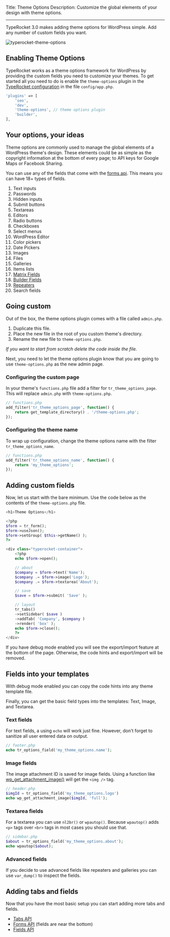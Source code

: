 Title: Theme Options
Description: Customize the global elements of your design with theme options.

---

TypeRocket 3.0 makes adding theme options for WordPress simple. Add any number of custom fields you want.

![typerocket-theme-options](https://l.rb.typerocket.test/wp-content/uploads/2015/08/typerocket-theme-options.png)

## Enabling Theme Options

TypeRocket works as a theme options framework for WordPress by providing the custom fields you need to customize your themes. To get started all you need to do is enable the `theme-options` plugin in the [TypeRocket configuration](/docs/v3/configuration/) in the file `config/app.php`.

```php
'plugins' => [
    'seo',
    'dev',
    'theme-options', // theme options plugin
    'builder',
],
```

## Your options, your ideas

Theme options are commonly used to manage the global elements of a WordPress theme's design. These elements could be as simple as the copyright information at the bottom of every page; to API keys for Google Maps or Facebook Sharing.

You can use any of the fields that come with the [forms api](/docs/v3/forms/). This means you can have 18+ types of fields.

1. Text inputs
2. Passwords
3. Hidden inputs
4. Submit buttons
5. Textareas
6. Editors
7. Radio buttons
8. Checkboxes
9. Select menus
10. WordPress Editor
11. Color pickers
12. Date Pickers
13. Images
14. Files
15. Galleries
16. Items lists
17. [Matrix Fields](/docs/v3/matrix-field/)
18. [Builder Fields](/docs/v3/builder-field/)
19. [Repeaters](/docs/v3/repeater-field/)
20. Search fields

## Going custom

Out of the box, the theme options plugin comes with a file called `admin.php`.

1. Duplicate this file.
2. Place the new file in the root of you custom theme's directory.
3. Rename the new file to `theme-options.php`.

*If you want to start from scratch delete the code inside the file.*

Next, you need to let the theme options plugin know that you are going to use `theme-options.php` as the new admin page.

### Configuring the custom page 

In your theme's `functions.php` file add a filter for `tr_theme_options_page`. This will replace `admin.php` with `theme-options.php`.  

```php
// functions.php
add_filter('tr_theme_options_page', function() {
    return get_template_directory() . '/theme-options.php';
});
```

### Configuring the theme name

To wrap up configuration, change the theme options name with the filter `tr_theme_options_name`.

```php
// functions.php
add_filter('tr_theme_options_name', function() {
    return 'my_theme_options';
});
```

## Adding custom fields

Now, let us start with the bare minimum. Use the code below as the contents of the `theme-options.php` file.

```php
<h1>Theme Options</h1>

<?php
$form = tr_form();
$form->useJson();
$form->setGroup( $this->getName() );
?>

<div class="typerocket-container">
    <?php
    echo $form->open();

    // about
    $company = $form->text('Name');
    $company .= $form->image('Logo');
    $company .= $form->textarea('About');

    // save
    $save = $form->submit( 'Save' );

    // layout
    tr_tabs()
    ->setSidebar( $save )
    ->addTab( 'Company', $company )
    ->render( 'box' );
    echo $form->close();
    ?>
</div>
```

If you have debug mode enabled you will see the export/import feature at the bottom of the page.  Otherwise, the code hints and export/import will be removed.


## Fields into your templates

With debug mode enabled you can copy the code hints into any theme template file.

Finally, you can get the basic field types into the templates: Text, Image, and Textarea.

### Text fields

For text fields, a using `echo` will work just fine. However, don't forget to sanitize all user entered data on output.

```php
// footer.php
echo tr_options_field('my_theme_options.name');
```

### Image fields

The image attachment ID is saved for image fields. Using a function like [wp_get_attachment_image()](https://codex.wordpress.org/Function_Reference/wp_get_attachment_image) will get the `<img />` tag.

```php
// header.php
$imgId = tr_options_field('my_theme_options.logo')
echo wp_get_attachment_image($imgId, 'full');
```

### Textarea fields

For a textarea you can use `nl2br()` or `wpautop()`. Because `wpautop()` adds `<p>` tags over `<br>` tags in most cases you should use that.

```php
// sidebar.php
$about = tr_options_field('my_theme_options.about');
echo wpautop($about);
```

### Advanced fields

If you decide to use advanced fields like repeaters and galleries you can use `var_dump()` to inspect the fields.

## Adding tabs and fields

Now that you have the most basic setup you can start adding more tabs and fields.

- [Tabs API](/docs/v3/layout-tabs/)
- [Forms API](/docs/v3/forms/) (fields are near the bottom)
- [Fields API](/docs/v3/fields/)